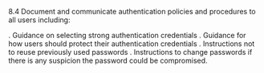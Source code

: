 8.4 Document and communicate 
authentication policies and procedures to 
all users including: 

. Guidance on selecting strong 
authentication credentials 
. Guidance for how users should 
protect their authentication 
credentials 
. Instructions not to reuse previously 
used passwords 
. Instructions to change passwords if 
there is any suspicion the password 
could be compromised. 



